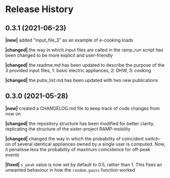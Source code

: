 Release History
===============

0.3.1 (2021-06-23)
------------------

**|new|**       added "input_file_3" as an example of e-cooking loads

**|changed|**   the way in which input files are called in the ramp_run script has been changed to be more explicit and user-friendly

**|changed|**   the readme.md has been updated to describe the purpose of the 3 provided input files, 1: basic electric appliances, 2: DHW, 3: cooking

**|changed|**   the pubs_list.md has been updated with two new publications


0.3.0 (2021-05-28)
------------------

**|new|**       created a CHANGELOG.md file to keep track of code changes from now on

**|changed|**   the repository structure has been modified for better clarity, replicating the structure of the sister-project RAMP-mobility

**|changed|**   changed the way in which the probability of coincident switch-on of several identical appliances owned by a single user is computed. Now, it penalisse less the probability of maximum coincidence for off-peak events

**|fixed|**     `s_peak` value is now set by default to 0.5, rather than 1. This fixes an unwanted behaviour in how the `random.gauss` function worked

